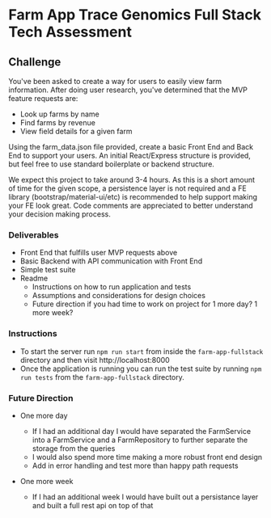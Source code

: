 # Farm App Trace Genomics Full Stack Tech Assessment 

## Challenge
You've been asked to create a way for users to easily view farm information.
After doing user research, you've determined that the MVP feature requests are:
- Look up farms by name
- Find farms by revenue
- View field details for a given farm

Using the farm_data.json file provided, create a basic Front End and Back End to support your users. An initial React/Express structure is provided, but feel free to use standard boilerplate or backend structure. 

We expect this project to take around 3-4 hours. As this is a short amount of time for the  given scope, a persistence layer is not required and a FE library  (bootstrap/material-ui/etc) is recommended to help support making your FE look great. Code comments are appreciated to better understand your decision making process.

### Deliverables
- Front End that fulfills user MVP requests above
- Basic Backend with API communication with Front End
- Simple test suite
- Readme 
    - Instructions on how to run application and tests
    - Assumptions and considerations for design choices
    - Future direction if you had time to work on project for 1 more day? 1 more week?
  
### Instructions
- To start the server run ```npm run start``` from inside the ```farm-app-fullstack``` directory and then visit http://localhost:8000
- Once the application is running you can run the test suite by running ```npm run tests``` from the ```farm-app-fullstack``` directory.


### Future Direction
- One more day
    - If I had an additional day I would have separated the FarmService into a FarmService and a FarmRepository to further separate the storage from the queries
    - I would also spend more time making a more robust front end design
    - Add in error handling and test more than happy path requests
  
- One more week
    - If I had an additional week I would have built out a persistance layer and built a full rest api on top of that
  



